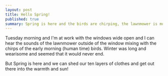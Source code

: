 ```yaml
---
layout: post
title: Hello Spring!
published: true
summary: Spring is here and the birds are chirping, the lawnmower is mowing, and the windows are open.
---
```


Tuesday morning and I'm at work with the windows wide open and I can hear the sounds of the lawnmower outside of the window mixing with the chirps of the early morning (human time) birds. Winter was long and wearisome and seemed that it would never end.

But Spring is here and we can shed our ten layers of clothes and get out there into the warmth and sun!
